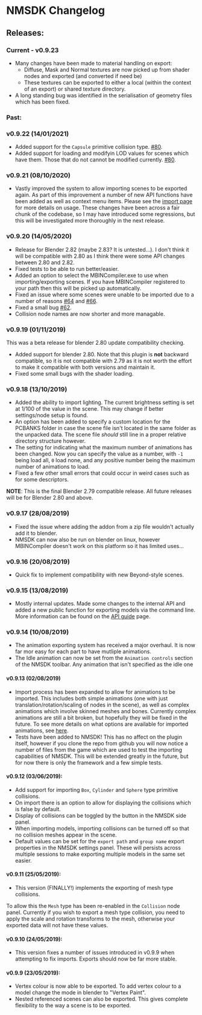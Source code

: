 # NMSDK Changelog

## Releases:

### Current - v0.9.23

 - Many changes have been made to material handling on export:
   - Diffuse, Mask and Normal textures are now picked up from shader nodes and exported (and converted if need be)
   - These textures can be exported to either a local (within the context of an export) or shared texture directory.
 - A long standing bug was identified in the serialisation of geometry files which has been fixed.

### Past:

### v0.9.22 (14/01/2021)

 - Added support for the `Capsule` primitive collision type. [#80](https://github.com/monkeyman192/NMSDK/issues/80).
 - Added support for loading and modifyin LOD values for scenes which have them. Those that do not cannot be modified currently. [#80](https://github.com/monkeyman192/NMSDK/issues/80).

### v0.9.21 (08/10/2020)

 - Vastly improved the system to allow importing scenes to be exported again. As part of this improvement a number of new API functions have been added as well as context menu items. Please see the [import page](importing/importing.md) for more details on usage. These changes have been across a fair chunk of the codebase, so I may have introduced some regressions, but this will be investigated more thoroughly in the next release.

### v0.9.20 (14/05/2020)

 - Release for Blender 2.82 (maybe 2.83? It is untested...). I don't think it will be compatible with 2.80 as I think there were some API changes between 2.80 and 2.82.
 - Fixed tests to be able to run better/easier.
 - Added an option to select the MBINCompiler.exe to use when importing/exporting scenes. If you have MBINCompiler registered to your path then this will be picked up automatically.
 - Fixed an issue where some scenes were unable to be imported due to a number of reasons [#64](https://github.com/monkeyman192/NMSDK/issues/64) and [#66](https://github.com/monkeyman192/NMSDK/issues/66).
 - Fixed a small bug [#62](https://github.com/monkeyman192/NMSDK/issues/62).
 - Collision node names are now shorter and more managable.

### v0.9.19 (01/11/2019)

This was a beta release for blender 2.80 update compatibility checking.
 - Added support for blender 2.80. Note that this plugin is **not** backward compatible, so it is not compatible with 2.79 as it is not worth the effort to make it compatible with both versions and maintain it.
 - Fixed some small bugs with the shader loading.

### v0.9.18  (13/10/2019)

 - Added the ability to import lighting. The current brightness setting is set at 1/100 of the value in the scene. This may change if better settings/node setup is found.
 - An option has been added to specify a custom location for the PCBANKS folder in case the scene file isn't located in the same folder as the unpacked data. The scene file *should* still line in a proper relative directory structure however.
 - The setting for indicating what the maximum number of animations has been changed. Now you can specify the value as a number, with `-1` being load all, `0` load none, and any positive number being the maximum number of animations to load.
 - Fixed a few other small errors that could occur in weird cases such as for some descriptors.

**NOTE**: This is the final Blender 2.79 compatible release. All future releases will be for Blender 2.80 and above.

### v0.9.17 (28/08/2019)

 - Fixed the issue where adding the addon from a zip file wouldn't actually add it to blender.
 - NMSDK can now also be run on blender on linux, however MBINCompiler doesn't work on this platform so it has limited uses...

### v0.9.16 (20/08/2019)

 - Quick fix to implement compatibility with new Beyond-style scenes.

### v0.9.15 (13/08/2019)

 - Mostly internal updates. Made some changes to the internal API and added a new public function for exporting models via the command line. More information can be found on the [API guide](api.md) page.

### v0.9.14 (10/08/2019)

 - The animation exporting system has received a major overhaul. It is now far mor easy for each part to have mutliple animations.
 - The Idle animation can now be set from the `Animation controls` section of the NMSDK toolbar. Any animation that isn't specified as the idle one 

#### v0.9.13 (02/08/2019)

 - Import process has been expanded to allow for animations to be imported. This includes both simple animations (one with just translation/rotation/scaling of nodes in the scene), as well as complex animations which involve skinned meshes and bones. Currently complex animations are still a bit broken, but hopefully they will be fixed in the future.
 To see more details on what options are available for imported animations, see [here](importing/importing.md#import_settings).
 - Tests have been added to NMSDK! This has no affect on the plugin itself, however if you clone the repo from github you will now notice a number of files from the game which are used to test the importing capabilities of NMSDK. This will be extended greatly in the future, but for now there is only the framework and a few simple tests.

#### v0.9.12 (03/06/2019):

- Add support for importing `Box`, `Cylinder` and `Sphere` type primitive collisions.
- On import there is an option to allow for displaying the collisions which is false by default.
- Display of collisions can be toggled by the button in the NMSDK side panel.
- When importing models, importing collisions can be turned off so that no collision meshes appear in the scene.
- Default values can be set for the `export path` and `group name` export properties in the NMSDK settings panel. These will persists across multiple sessions to make exporting multiple models in the same set easier.

#### v0.9.11 (25/05/2019):

- This version (FINALLY!) implements the exporting of mesh type collisions.

To allow this the `Mesh` type has been re-enabled in the `Collision` node panel.
Currently if you wish to export a mesh type collision, you need to apply the scale and rotation transforms to the mesh, otherwise your exported data will not have these values.

#### v0.9.10 (24/05/2019):

- This version fixes a number of issues introduced in v0.9.9 when attempting to fix imports. Exports should now be far more stable.

#### v0.9.9 (23/05/2019):

- Vertex colour is now able to be exported. To add vertex colour to a model change the mode in blender to "Vertex Paint".
- Nested referenced scenes can also be exported. This gives complete flexibility to the way a scene is to be exported.
